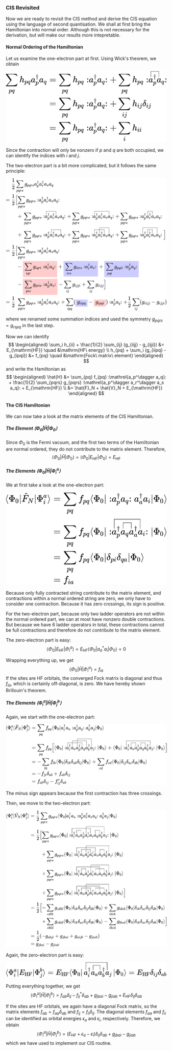 ### CIS Revisited

Now we are ready to revisit the CIS method and derive the CIS equation using
the language of second quantisation. We shall at first bring the Hamiltonian
into normal order. Although this is not necessary for the derivation, but will
make our results more intepretable.

#### Normal Ordering of the Hamiltonian

Let us examine the one-electron part at first. Using Wick's theorem, we obtain
<p align="center">
  <img src="../../assets/figures/06-configuration_interaction/wick/operator_normal_order_1e.svg">
</p>

Since the contraction will only be nonzero if $p$ and $q$ are both 
occupied, we can identify the indices with $i$ and $j$.

The two-electron part is a bit more complicated, but it follows the same
principle:
<p align="center">
  <img src="../../assets/figures/06-configuration_interaction/wick/operator_normal_order_2e.svg">
</p>

where we renamed some summation indices and used the symmetry
$g_{pqrs} = g_{rspq}$ in the last step.

Now we can identify
$$
\begin{aligned}
  \sum_i h_{ii} + \frac{1}{2} \sum_{ij} (g_{iijj} - g_{ijji}) 
    &= E_{\mathrm{HF}} \quad &\mathrm{HF\ energy} \\
  h_{pq} + \sum_i (g_{iipq} - g_{ipqi}) 
    &= f_{pq} \quad &\mathrm{Fock\ matrix\ element}
\end{aligned}
$$
and write the Hamiltonian as
$$
\begin{aligned}
	\hat{H} &= \sum_{pq} f_{pq} :\mathrel{a_p^\dagger a_q}: +
	\frac{1}{2} \sum_{pqrs} g_{pqrs} :\mathrel{a_p^\dagger a_r^\dagger a_s a_q}: +
	E_{\mathrm{HF}}	\\
	&= \hat{F}_N + \hat{V}_N + E_{\mathrm{HF}}
\end{aligned}
$$

#### The CIS Hamiltonian

We can now take a look at the matrix elements of the CIS Hamiltonian.

##### The Element $\langle \Phi_0 | \hat{H} | \Phi_0 \rangle$
Since $\Phi_0$ is the Fermi vacuum, and the first two terms of the Hamiltonian
are normal ordered, they do not contribute to the matrix element. Therefore,
$$
\langle \Phi_0 | \hat{H} | \Phi_0 \rangle = 
  \langle \Phi_0 | E_{\mathrm{HF}} | \Phi_0 \rangle = E_{\mathrm{HF}}
$$

##### The Elements $\langle \Phi_0 | \hat{H} | \Phi_i^a \rangle$
We at first take a look at the one-electron part:
<p align="center">
  <img src="../../assets/figures/06-configuration_interaction/wick/cis_hf_ia_1e.svg">
</p>
Because only fully contracted string contribute to the matrix element, and
contractions within a normal ordered string are zero, we only have to consider
one contraction. Because it has zero crossings, its sign is positive.

For the two-electron part, because only two ladder operators are not within the
normal ordered part, we can at most have nonzero double contractions. But
because we have 6 ladder operators in total, these contractions cannot be
full contractions and therefore do not contribute to the matrix element.

The zero-electron part is easy:
$$
	\langle \Phi_0 | E_{\mathrm{HF}} | \Phi_i^a \rangle = E_{HF} \langle \Phi_0 | a_a^\dagger a_i | \Phi_0 \rangle = 0
$$

Wrapping everything up, we get
$$
	\langle \Phi_0 | \hat{H} | \Phi_i^a \rangle = f_{ia}
$$
If the sites are HF orbitals, the converged Fock matrix is diagonal and thus
$f_{ia}$, which is certainly off-diagonal, is zero. We have hereby shown
Brillouin's theorem.

##### The Elements $\langle \Phi_i^a | \hat{H} | \Phi_j^b \rangle$
Again, we start with the one-electron part:
<p align="center">
  <img src="../../assets/figures/06-configuration_interaction/wick/cis_ia_jb_1e.svg">
</p>
The minus sign appears because the first contraction has three crossings.

Then, we move to the two-electron part:
<p align="center">
  <img src="../../assets/figures/06-configuration_interaction/wick/cis_ia_jb_2e.svg">
</p>

Again, the zero-electron part is easy:
<p align="center">
  <img src="../../assets/figures/06-configuration_interaction/wick/cis_ia_jb_0e.svg">
</p>


Putting everything together, we get
$$
  \langle \Phi_i^a | \hat{H} | \Phi_j^b \rangle 
  = f_{ab} \delta_{ij} - f_{ij}^{*} \delta_{ab} + g_{jbai} - g_{jiab} + 
    E_{\mathrm{HF}} \delta_{ij} \delta_{ab}
$$

If the sites are HF orbitals, we again have a diagonal Fock matrix, so the
matrix elements $f_{ab} = f_{aa} \delta_{ab}$ and 
$f_{ij} = f_{ii} \delta_{ij}$.
The diagonal elements $f_{aa}$ and $f_{ii}$ can be identified as 
orbital energies $\epsilon_a$ and $\epsilon_i$, respectively. 
Therefore, we obtain
$$
  \langle \Phi_i^a | \hat{H} | \Phi_j^b \rangle 
  = (E_{\mathrm{HF}} + \epsilon_a - \epsilon_i) \delta_{ij} \delta_{ab} + 
    g_{jbai} - g_{jiab}
$$
which we have used to implement our CIS routine.


